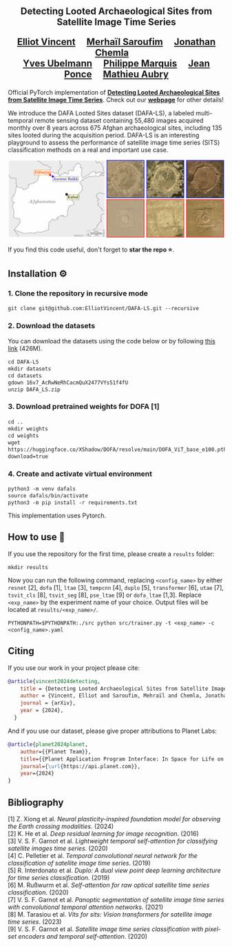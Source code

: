 <div align="center">
<h2>
Detecting Looted Archaeological Sites from Satellite Image Time Series

<a href="https://imagine.enpc.fr/~elliot.vincent/">Elliot Vincent</a>&emsp;
<a href="https://iconem.fr/">Merhaïl Saroufim</a>&emsp;
<a href="https://iconem.fr/">Jonathan Chemla</a>&emsp;  
<a href="https://iconem.fr/">Yves Ubelmann</a>&emsp;
<a href="https://www.e-patrimoines.org/patrimoine/new_interactive_ress/la-delegation-archeologique-francaise-en-afghanistan/">Philippe Marquis</a>&emsp;
<a href="https://www.di.ens.fr/~ponce/">Jean Ponce</a>&emsp;
<a href="https://imagine.enpc.fr/~aubrym/">Mathieu Aubry</a>

<p></p>

</h2>
</div>

Official PyTorch implementation of [**Detecting Looted Archaeological Sites from Satellite Image Time Series**](http://arxiv.org/abs/2409.09432).
Check out our [**webpage**](https://imagine.enpc.fr/~elliot.vincent/dafals) for other details!

We introduce the DAFA Looted Sites dataset (DAFA-LS), a labeled multi-temporal remote sensing dataset containing 55,480 images acquired monthly over 8 years across 675 Afghan archaeological sites, including 135 sites looted during the acquisition period. DAFA-LS is an interesting playground to assess the performance of satellite image time series (SITS) classification methods on a real and important use case.

![alt text](https://github.com/ElliotVincent/DAFA-LS/blob/main/dafals_teaser.png?raw=true)

If you find this code useful, don't forget to <b>star the repo :star:</b>.


## Installation :gear:

### 1. Clone the repository in recursive mode

```
git clone git@github.com:ElliotVincent/DAFA-LS.git --recursive
```

### 2. Download the datasets

You can download the datasets using the code below or by following [this link](https://drive.google.com/file/d/16v7_AcRwNeRhCacmQuX2477VYs51f4fU/view) (426M).

```
cd DAFA-LS
mkdir datasets
cd datasets
gdown 16v7_AcRwNeRhCacmQuX2477VYs51f4fU
unzip DAFA_LS.zip
```

### 3. Download pretrained weights for DOFA [1]

```
cd ..
mkdir weights
cd weights
wget https://huggingface.co/XShadow/DOFA/resolve/main/DOFA_ViT_base_e100.pth?download=true
```

### 4. Create and activate virtual environment

```
python3 -m venv dafals
source dafals/bin/activate
python3 -m pip install -r requirements.txt
```
This implementation uses Pytorch.

## How to use 🚀

If you use the repository for the first time, please create a `results` folder:
```
mkdir results
```
Now you can run the following command, replacing `<config_name>` by either `resnet` [2], `dofa` [1], `ltae` [3], `tempcnn` [4], `duplo` [5], `transformer` [6], `utae` [7], `tsvit_cls` [8], `tsvit_seg` [8], `pse_ltae` [9] or `dofa_ltae` [1,3].
Replace `<exp_name>` by the experiment name of your choice. Output files will be located at `results/<exp_name>/`.
```
PYTHONPATH=$PYTHONPATH:./src python src/trainer.py -t <exp_name> -c <config_name>.yaml
```

## Citing

If you use our work in your project please cite:

```bibtex
@article{vincent2024detecting,
    title = {Detecting Looted Archaeological Sites from Satellite Image Time Serie},
    author = {Vincent, Elliot and Saroufim, Mehraïl and Chemla, Jonathan and Ubelmann, Yves and Marquis, Philippe and Ponce, Jean and Aubry, Mathieu},
    journal = {arXiv},
    year = {2024},
  }
```

And if you use our dataset, please give proper attributions to Planet Labs:

```bibtex
@article{planet2024planet,
    author={{Planet Team}},
    title={{Planet Application Program Interface: In Space for Life on Earth (San Francisco, CA)}},
    journal={\url{https://api.planet.com}},
    year={2024}
}
```

## Bibliography

[1] Z. Xiong et al. _Neural plasticity-inspired foundation model for observing the Earth crossing modalities_. (2024)  
[2] K. He et al. _Deep residual learning for image recognition_. (2016)  
[3] V. S. F. Garnot et al. _Lightweight temporal self-attention for classifying satellite images time series_. (2020)  
[4] C. Pelletier et al. _Temporal convolutional neural network for the classification of satellite image time series_. (2019)  
[5] R. Interdonato et al. _Duplo: A dual view point deep learning architecture for time series classification_. (2019)  
[6] M. Rußwurm et al. _Self-attention for raw optical satellite time series classification_. (2020)  
[7] V. S. F. Garnot et al. _Panoptic segmentation of satellite image time series with convolutional temporal attention networks_. (2021)  
[8] M. Tarasiou et al. _Vits for sits: Vision transformers for satellite image time series_. (2023)  
[9] V. S. F. Garnot et al. _Satellite image time series classification with pixel-set encoders and temporal self-attention_. (2020)  
